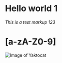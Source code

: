 # <H1> Hello world 1
###### This is a test markup 123
# [a-zA-Z0-9]
![Image of Yaktocat](https://octodex.github.com/images/yaktocat.png)
